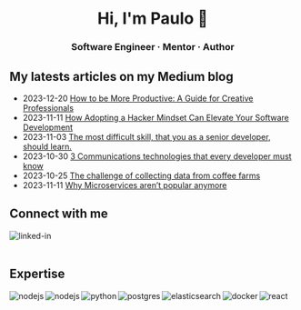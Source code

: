 <h1 align="center">Hi, I'm Paulo 👋</h1>

<h3 align="center">Software Engineer · Mentor · Author</h3>

## My latests articles on my Medium blog
* 2023-12-20 [How to be More Productive: A Guide for Creative Professionals](https://medium.com/@paulo16061/how-to-be-more-productive-a-guide-for-creative-professionals-feb3b2fb4e11)
* 2023-11-11 [How Adopting a Hacker Mindset Can Elevate Your Software Development](https://medium.com/@paulo16061/how-adopting-a-hacker-mindset-can-elevate-your-software-development-783dfd56166e)
* 2023-11-03 [The most difficult skill, that you as a senior developer, should learn.](https://medium.com/@paulo16061/the-most-difficult-skill-that-you-as-a-senior-developer-should-learn-08d3caf5e1ec)
* 2023-10-30 [3 Communications technologies that every developer must know](https://medium.com/@paulo16061/3-communications-technologies-that-every-developer-must-know-835447f86b8b)
* 2023-10-25 [The challenge of collecting data from coffee farms](https://medium.com/@paulo16061/the-challenge-of-collecting-data-from-coffee-farms-95700cc1b337)
* 2023-11-11 [Why Microservices aren’t popular anymore](https://medium.com/@paulo16061/why-microservices-arent-popular-anymore-0cd4193fe10b)

## Connect with me
[<img align="left" alt="linked-in" src="https://img.shields.io/badge/linkedin-%230077B5.svg?&style=for-the-badge&logo=linkedin&logoColor=white" />](https://www.linkedin.com/in/paulo-cardoso-54115497/)
<br>
<br>

## Expertise
<img align="left" alt="nodejs" src="https://img.shields.io/badge/node.js%20-%2343853D.svg?&style=for-the-badge&logo=node.js&logoColor=white" />
<img align="left" alt="nodejs" src="https://img.shields.io/badge/PHP-777BB4?style=for-the-badge&logo=php&logoColor=white" />
<img align="left" alt="python" src="https://img.shields.io/badge/Python-FFD43B?style=for-the-badge&logo=python&logoColor=darkgreen" />
<img align="left" alt="postgres" src="https://img.shields.io/badge/PostgreSQL-316192?style=for-the-badge&logo=postgresql&logoColor=white" />
<img align="left" alt="elasticsearch" src="https://img.shields.io/badge/Elastic_Search-005571?style=for-the-badge&logo=elasticsearch&logoColor=white" />
<img align="left" alt="docker" src="https://img.shields.io/badge/Docker-2CA5E0?style=for-the-badge&logo=docker&logoColor=white" />
<img align="left" alt="react" src="https://img.shields.io/badge/react%20-%2320232a.svg?&style=for-the-badge&logo=react&logoColor=%2361DAFB" />
<br>
<br>
